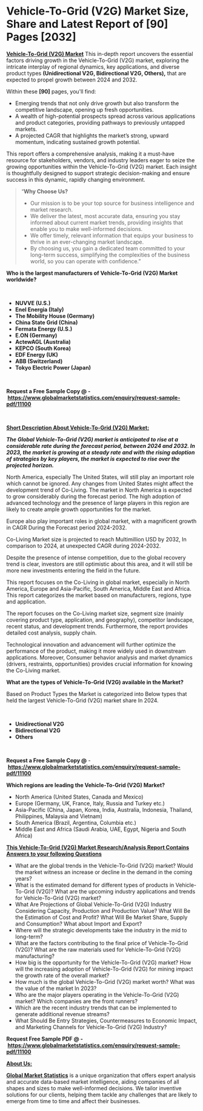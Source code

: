 <h1>Vehicle-To-Grid (V2G) Market Size, Share and Latest Report of [90] Pages [2032]</h1>
<p><a href="https://www.globalmarketstatistics.com/market-reports/vehicle-to-grid-v2g-market-11100"><strong>Vehicle-To-Grid (V2G) Market</strong></a> This in-depth report uncovers the essential factors driving growth in the Vehicle-To-Grid (V2G) market, exploring the intricate interplay of regional dynamics, key applications, and diverse product types <strong>(Unidirectional V2G, Bidirectional V2G, Others),</strong> that are expected to propel growth between 2024 and 2032.</p>
<p>Within these <strong>[90]</strong> pages, you'll find:</p>
<ul>
<li>Emerging trends that not only drive growth but also transform the competitive landscape, opening up fresh opportunities.</li>
<li>A wealth of high-potential prospects spread across various applications and product categories, providing pathways to previously untapped markets.</li>
<li>A projected CAGR that highlights the market&rsquo;s strong, upward momentum, indicating sustained growth potential.</li>
</ul>
<p>This report offers a comprehensive analysis, making it a must-have resource for stakeholders, vendors, and industry leaders eager to seize the growing opportunities within the Vehicle-To-Grid (V2G) market. Each insight is thoughtfully designed to support strategic decision-making and ensure success in this dynamic, rapidly changing environment.</p>
<blockquote class="">
<p>&ldquo;<strong>Why Choose Us? </strong></p>
<ul>
<li>Our mission is to be your top source for business intelligence and market research.</li>
<li>We deliver the latest, most accurate data, ensuring you stay informed about current market trends, providing insights that enable you to make well-informed decisions.</li>
<li>We offer timely, relevant information that equips your business to thrive in an ever-changing market landscape.</li>
<li>By choosing us, you gain a dedicated team committed to your long-term success, simplifying the complexities of the business world, so you can operate with confidence.&rdquo;</li>
</ul>
</blockquote>
<p><strong>Who is the largest manufacturers of Vehicle-To-Grid (V2G) Market worldwide?</strong></p>
<p>&nbsp;</p>
<ul>
<li><strong>NUVVE (U.S.)</strong></li>
<li><strong>Enel Energia (Italy)</strong></li>
<li><strong>The Mobility House (Germany)</strong></li>
<li><strong>China State Grid (China)</strong></li>
<li><strong>Fermata Energy (U.S.)</strong></li>
<li><strong>E.ON (Germany)</strong></li>
<li><strong>ActewAGL (Australia)</strong></li>
<li><strong>KEPCO (South Korea)</strong></li>
<li><strong>EDF Energy (UK)</strong></li>
<li><strong>ABB (Switzerland)</strong></li>
<li><strong>Tokyo Electric Power (Japan)</strong></li>
</ul>
<p>&nbsp;</p>
<p><strong>Request a Free Sample Copy @ -&nbsp;</strong><a href="https://www.globalmarketstatistics.com/enquiry/request-sample-pdf/11100"><strong>https://www.globalmarketstatistics.com/enquiry/request-sample-pdf/11100</strong></a></p>
<p>&nbsp;</p>
<p><strong><u>Short Description About Vehicle-To-Grid (V2G) Market:</u></strong></p>
<p><strong><em>The Global Vehicle-To-Grid (V2G) market is anticipated to rise at a considerable rate during the forecast period, between 2024 and 2032. In 2023, the market is growing at a steady rate and with the rising adoption of strategies by key players, the market is expected to rise over the projected horizon.</em></strong></p>
<p>North America, especially The United States, will still play an important role which cannot be ignored. Any changes from United States might affect the development trend of Co-Living. The market in North America is expected to grow considerably during the forecast period. The high adoption of advanced technology and the presence of large players in this region are likely to create ample growth opportunities for the market.</p>
<p>Europe also play important roles in global market, with a magnificent growth in CAGR During the Forecast period 2024-2032.</p>
<p>Co-Living Market size is projected to reach Multimillion USD by 2032, In comparison to 2024, at unexpected CAGR during 2024-2032.</p>
<p>Despite the presence of intense competition, due to the global recovery trend is clear, investors are still optimistic about this area, and it will still be more new investments entering the field in the future.</p>
<p>This report focuses on the Co-Living in global market, especially in North America, Europe and Asia-Pacific, South America, Middle East and Africa. This report categorizes the market based on manufacturers, regions, type and application.</p>
<p>The report focuses on the Co-Living market size, segment size (mainly covering product type, application, and geography), competitor landscape, recent status, and development trends. Furthermore, the report provides detailed cost analysis, supply chain.</p>
<p>Technological innovation and advancement will further optimize the performance of the product, making it more widely used in downstream applications. Moreover, Consumer behavior analysis and market dynamics (drivers, restraints, opportunities) provides crucial information for knowing the Co-Living market.</p>
<p><strong>What are the types of Vehicle-To-Grid (V2G) available in the Market?</strong></p>
<p>Based on Product Types the Market is categorized into Below types that held the largest Vehicle-To-Grid (V2G) market share In 2024.</p>
<p>&nbsp;</p>
<ul>
<li><strong>Unidirectional V2G</strong></li>
<li><strong>Bidirectional V2G</strong></li>
<li><strong>Others</strong></li>
</ul>
<p>&nbsp;</p>
<p><strong>Request a Free Sample Copy @</strong>&nbsp;-&nbsp;<a href="https://www.globalmarketstatistics.com/enquiry/request-sample-pdf/11100"><strong>https://www.globalmarketstatistics.com/enquiry/request-sample-pdf/11100</strong></a></p>
<p><strong>Which regions are leading the Vehicle-To-Grid (V2G) Market?</strong></p>
<ul>
<li>North America (United States, Canada and Mexico)</li>
<li>Europe (Germany, UK, France, Italy, Russia and Turkey etc.)</li>
<li>Asia-Pacific (China, Japan, Korea, India, Australia, Indonesia, Thailand, Philippines, Malaysia and Vietnam)</li>
<li>South America (Brazil, Argentina, Columbia etc.)</li>
<li>Middle East and Africa (Saudi Arabia, UAE, Egypt, Nigeria and South Africa)</li>
</ul>
<p><strong><u>This Vehicle-To-Grid (V2G) Market Research/Analysis Report Contains Answers to your following Questions</u></strong></p>
<ul>
<li>What are the global trends in the Vehicle-To-Grid (V2G) market? Would the market witness an increase or decline in the demand in the coming years?</li>
<li>What is the estimated demand for different types of products in Vehicle-To-Grid (V2G)? What are the upcoming industry applications and trends for Vehicle-To-Grid (V2G) market?</li>
<li>What Are Projections of Global Vehicle-To-Grid (V2G) Industry Considering Capacity, Production and Production Value? What Will Be the Estimation of Cost and Profit? What Will Be Market Share, Supply and Consumption? What about Import and Export?</li>
<li>Where will the strategic developments take the industry in the mid to long-term?</li>
<li>What are the factors contributing to the final price of Vehicle-To-Grid (V2G)? What are the raw materials used for Vehicle-To-Grid (V2G) manufacturing?</li>
<li>How big is the opportunity for the Vehicle-To-Grid (V2G) market? How will the increasing adoption of Vehicle-To-Grid (V2G) for mining impact the growth rate of the overall market?</li>
<li>How much is the global Vehicle-To-Grid (V2G) market worth? What was the value of the market In 2023?</li>
<li>Who are the major players operating in the Vehicle-To-Grid (V2G) market? Which companies are the front runners?</li>
<li>Which are the recent industry trends that can be implemented to generate additional revenue streams?</li>
<li>What Should Be Entry Strategies, Countermeasures to Economic Impact, and Marketing Channels for Vehicle-To-Grid (V2G) Industry?</li>
</ul>
<p><strong>Request Free Sample PDF @ -&nbsp;</strong><a href="https://www.globalmarketstatistics.com/enquiry/request-sample-pdf/11100"><strong>https://www.globalmarketstatistics.com/enquiry/request-sample-pdf/11100</strong></a></p>
<p><strong><u>About Us:</u></strong></p>
<p><a href="https://www.globalmarketstatistics.com/"><strong>Global Market Statistics</strong></a>&nbsp;is a unique organization that offers expert analysis and accurate data-based market intelligence, aiding companies of all shapes and sizes to make well-informed decisions. We tailor inventive solutions for our clients, helping them tackle any challenges that are likely to emerge from time to time and affect their businesses.</p>